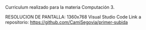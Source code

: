 Curriculum realizado para la materia Computación 3. 

RESOLUCION DE PANTALLA: 1360x768 
Visual Studio Code
Link a repositorio: https://github.com/CamiSegovia/primer-subida
